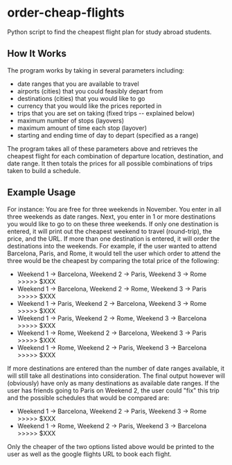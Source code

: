 # order-cheap-flights
Python script to find the cheapest flight plan for study abroad students.

## How It Works
The program works by taking in several parameters including:
  * date ranges that you are available to travel
  * airports (cities) that you could feasibly depart from
  * destinations (cities) that you would like to go
  * currency that you would like the prices reported in
  * trips that you are set on taking (fixed trips -- explained below)
  * maximum number of stops (layovers)
  * maximum amount of time each stop (layover)
  * starting and ending time of day to depart (specified as a range)
  
The program takes all of these parameters above and retrieves the cheapest flight for each combination of departure location, 
destination, and date range. It then totals the prices for all possible combinations of trips taken to build a schedule.

## Example Usage
For instance:
You are free for three weekends in November. You enter in all three weekends as date ranges. Next, you enter in 1 or more 
destinations you would like to go to on these three weekends. If only one destination is entered, it will print out the 
cheapest weekend to travel (round-trip), the price, and the URL. If more than one destination is entered, it will order 
the destinations into the weekends. For example, if the user wanted to attend Barcelona, Paris, and Rome, it would tell the 
user which order to attend the three would be the cheapest by comparing the total price of the following:

  * Weekend 1 -> Barcelona, Weekend 2 -> Paris,     Weekend 3 -> Rome       >>>>> $XXX
  * Weekend 1 -> Barcelona, Weekend 2 -> Rome,      Weekend 3 -> Paris      >>>>> $XXX
  * Weekend 1 -> Paris,     Weekend 2 -> Barcelona, Weekend 3 -> Rome       >>>>> $XXX
  * Weekend 1 -> Paris,     Weekend 2 -> Rome,      Weekend 3 -> Barcelona  >>>>> $XXX
  * Weekend 1 -> Rome,      Weekend 2 -> Barcelona, Weekend 3 -> Paris      >>>>> $XXX
  * Weekend 1 -> Rome,      Weekend 2 -> Paris,     Weekend 3 -> Barcelona  >>>>> $XXX
  
If more destinations are entered than the number of date ranges available, it will still take all destinations into 
consideration. The final output however will (obviously) have only as many destinations as available date ranges. If the 
user has friends going to Paris on Weekend 2, the user could "fix" this trip and the possible schedules that would be 
compared are:

  * Weekend 1 -> Barcelona, Weekend 2 -> Paris,     Weekend 3 -> Rome       >>>>> $XXX
  * Weekend 1 -> Rome,      Weekend 2 -> Paris,     Weekend 3 -> Barcelona  >>>>> $XXX
  
Only the cheaper of the two options listed above would be printed to the user as well as the google flights URL to book 
each flight.
